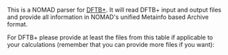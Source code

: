 This is a NOMAD parser for [DFTB+](http://www.dftbplus.org/). It will read DFTB+ input and
output files and provide all information in NOMAD's unified Metainfo based Archive format.

For DFTB+ please provide at least the files from this table if applicable to your
calculations (remember that you can provide more files if you want):



